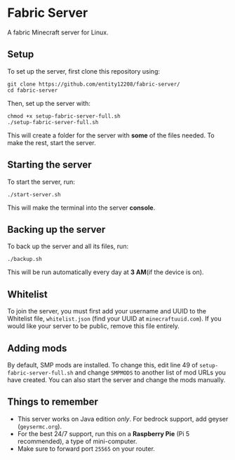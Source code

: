 # Fabric Server
A fabric Minecraft server for Linux.

## Setup
To set up the server, first clone this repository using:
```
git clone https://github.com/entity12208/fabric-server/
cd fabric-server
```
Then, set up the server with:
```
chmod +x setup-fabric-server-full.sh
./setup-fabric-server-full.sh
```
This will create a folder for the server with **some** of the files needed. To make the rest, start the server.
## Starting the server
To start the server, run:
```
./start-server.sh
```
This will make the terminal into the server **console**.
## Backing up the server
To back up the server and all its files, run:
```
./backup.sh
```
This will be run automatically every day at **3 AM**(if the device is on).
## Whitelist
To join the server, you must first add your username and UUID to the Whitelist file, `whitelist.json` (find your UUID at `minecraftuuid.com`). If you would like your server to be public, remove this file entirely.
## Adding mods
By default, SMP mods are installed. To change this, edit line 49 of `setup-fabric-server-full.sh` and change `SMPMODS` to another list of mod URLs you have created. You can also start the server and change the mods manually.
## Things to remember
* This server works on Java edition *only*. For bedrock support, add geyser (`geysermc.org`).
* For the best 24/7 support, run this on a **Raspberry Pie** (Pi 5 recommended), a type of mini-computer.
* Make sure to forward port `25565` on your router.
